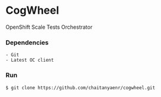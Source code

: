# CogWheel
OpenShift Scale Tests Orchestrator

### Dependencies
```
- Git
- Latest OC client
```

### Run
```
$ git clone https://github.com/chaitanyaenr/cogwheel.git
```


